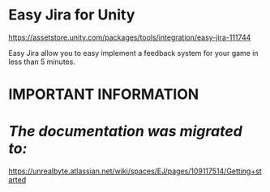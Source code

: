 # Easy Jira for Unity

https://assetstore.unity.com/packages/tools/integration/easy-jira-111744

Easy Jira allow you to easy implement a feedback system for your game in less than 5 minutes.

# **IMPORTANT INFORMATION**
# *The documentation was migrated to:*

https://unrealbyte.atlassian.net/wiki/spaces/EJ/pages/109117514/Getting+started

